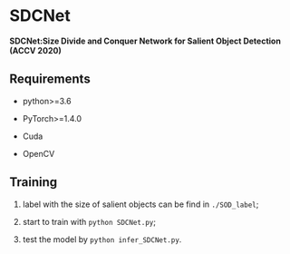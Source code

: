 # SDCNet
**SDCNet:Size Divide and Conquer Network for Salient Object Detection (ACCV 2020)**

## Requirements

* python>=3.6

* PyTorch>=1.4.0

* Cuda

* OpenCV

## Training

1. label with the size of salient objects can be find in `./SOD_label`;

2. start to train with `python SDCNet.py`;

3. test the model by `python infer_SDCNet.py`.

